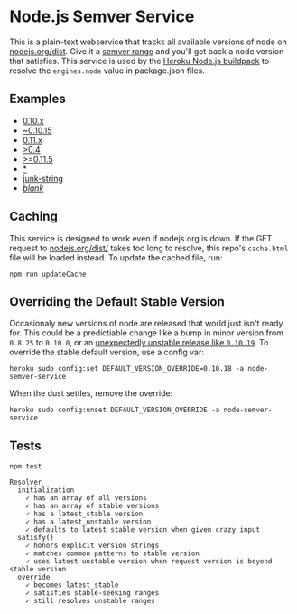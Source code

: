 # Node.js Semver Service

This is a plain-text webservice that tracks all available versions of node on
[nodejs.org/dist](http://nodejs.org/dist). Give it a [semver range](https://npmjs.org/doc/misc/semver.html#Ranges)
and you'll get back a node version that satisfies. This service is used by the
[Heroku Node.js buildpack](https://github.com/heroku/heroku-buildpack-nodejs)
to resolve the `engines.node` value in package.json files.

## Examples

- [0.10.x](https://node-semver-service.heroku.com/0.10.x)
- [~0.10.15](https://node-semver-service.heroku.com/~0.10.15)
- [0.11.x](https://node-semver-service.heroku.com/0.11.x)
- [>0.4](https://node-semver-service.heroku.com/>0.4)
- [>=0.11.5](https://node-semver-service.heroku.com/>=0.11.5)
- [*](https://node-semver-service.heroku.com/*)
- [junk-string](https://node-semver-service.heroku.com/junk-string)
- [_blank_](https://node-semver-service.heroku.com/)

## Caching

This service is designed to work even if nodejs.org is down. If the GET request to
[nodejs.org/dist/](http://nodejs.org/dist/) takes too long to resolve, this repo's
`cache.html` file will be loaded instead. To update the cached file, run:

```
npm run updateCache
```

## Overriding the Default Stable Version

Occasionaly new versions of node are released that world just isn't ready for.
This could be a predictiable change like a bump in minor version from `0.8.25` to `0.10.0`,
or an [unexpectedly unstable release like `0.10.19`](https://github.com/joyent/node/issues/6263).
To override the stable default version, use a config var:

```
heroku sudo config:set DEFAULT_VERSION_OVERRIDE=0.10.18 -a node-semver-service
```

When the dust settles, remove the override:

```
heroku sudo config:unset DEFAULT_VERSION_OVERRIDE -a node-semver-service
```

## Tests

```
npm test

Resolver
  initialization
    ✓ has an array of all versions
    ✓ has an array of stable versions
    ✓ has a latest_stable version
    ✓ has a latest_unstable version
    ✓ defaults to latest stable version when given crazy input
  satisfy()
    ✓ honors explicit version strings
    ✓ matches common patterns to stable version
    ✓ uses latest unstable version when request version is beyond stable version
  override
    ✓ becomes latest_stable
    ✓ satisfies stable-seeking ranges
    ✓ still resolves unstable ranges
```